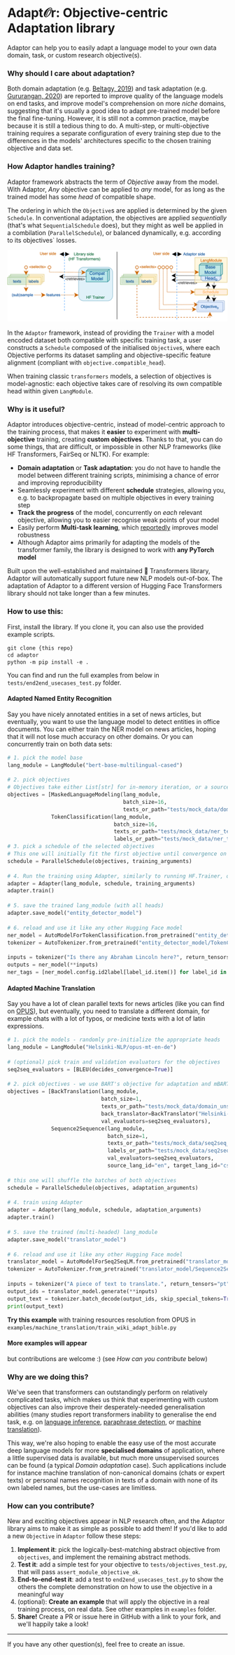 # Adapt𝒪r: Objective-centric Adaptation library

Adaptor can help you to easily adapt a language model to your own data domain, task,
or custom research objective(s).

### Why should I care about adaptation?

Both domain adaptation (e.g. [Beltagy, 2019](https://aclanthology.org/D19-1371/)) 
and task adaptation (e.g. [Gururangan, 2020](https://aclanthology.org/2020.acl-main.740/))
are reported to improve quality of the language models on end tasks, 
and improve model's comprehension on more *niche* domains,
suggesting that it's usually a good idea to adapt pre-trained model before the final fine-tuning. 
However, it is still not a common practice, maybe because it is still a tedious thing to do. A multi-step, 
or multi-objective training requires a separate configuration of every training step due to the differences in the models' 
architectures specific to the chosen training objective and data set.

### How Adaptor handles training?

Adaptor framework abstracts the term of *Objective* away from the model.
With Adaptor, *Any* objective can be applied to *any* model, for as long as the trained model has some *head* of compatible shape.

The ordering in which the `Objective`s are applied is determined by the given `Schedule`.
In conventional adaptation, the objectives are applied *sequentially* (that's what `SequentialSchedule` does), 
but they might as well be applied in a combilation (`ParallelSchedule`), or balanced dynamically, 
e.g. according to its objectives` losses.

![Adaptation scheme](docs/user_flow.png)

In the `Adaptor` framework, instead of providing the `Trainer` with a model encoded dataset both compatible
with specific training task,
a user constructs a `Schedule` composed of the initialised `Objective`s, where each Objective performs its
dataset sampling and objective-specific feature alignment (compliant with `objective.compatible_head`).

When training classic `transformers` models, a selection of objectives is model-agnostic: each objective takes care
of resolving its own compatible head within given `LangModule`. 

### Why is it useful?

Adaptor introduces objective-centric, instead of model-centric approach to the training process, 
that makes it **easier** to experiment with **multi-objective** training, creating **custom objectives**. Thanks to that, you can do some things,
that are difficult, or impossible in other NLP frameworks (like HF Transformers, FairSeq or NLTK). For example:
* **Domain adaptation** or **Task adaptation**: you do not have to handle the model 
between different training scripts, minimising a chance of error and improving reproducibility 
* Seamlessly experiment with different **schedule** strategies, allowing you, e.g. to backpropagate based 
on multiple objectives in every training step
* **Track the progress** of the model, concurrently on *each* relevant objective, allowing you to easier 
recognise weak points of your model
* Easily perform **Multi-task learning**, which [reportedly](https://direct.mit.edu/tacl/article/doi/10.1162/tacl_a_00335/96483/An-Empirical-Study-on-Robustness-to-Spurious) 
improves model robustness
* Although Adaptor aims primarily for adapting the models of the transformer family, the library is designed to
work with **any PyTorch model** 

Built upon the well-established and maintained 🤗 Transformers library, Adaptor will automatically support 
future new NLP models out-of-box. The adaptation of Adaptor to a different version of Hugging Face Transformers library 
should not take longer than a few minutes.

### How to use this:

First, install the library. If you clone it, you can also use the provided example scripts.
```shell
git clone {this repo}
cd adaptor
python -m pip install -e .
```

You can find and run the full examples from below in `tests/end2end_usecases_test.py` folder.

#### Adapted Named Entity Recognition

Say you have nicely annotated entities in a set of news articles, but eventually, you want to use the language model
to detect entities in office documents. You can either train the NER model on news articles, hoping that
it will not lose much accuracy on other domains. Or you can concurrently train on both data sets:

```python
# 1. pick the model base
lang_module = LangModule("bert-base-multilingual-cased")

# 2. pick objectives
# Objectives take either List[str] for in-memory iteration, or a source file path for streamed iteration
objectives = [MaskedLanguageModeling(lang_module,
                                     batch_size=16,
                                     texts_or_path="tests/mock_data/domain_unsup.txt"),
              TokenClassification(lang_module,
                                  batch_size=16,
                                  texts_or_path="tests/mock_data/ner_texts_sup.txt",
                                  labels_or_path="tests/mock_data/ner_texts_sup_labels.txt")]
# 3. pick a schedule of the selected objectives
# This one will initially fit the first objective until convergence on its eval set, then fits the second one 
schedule = ParallelSchedule(objectives, training_arguments)

# 4. Run the training using Adapter, similarly to running HF.Trainer, only adding `schedule`
adapter = Adapter(lang_module, schedule, training_arguments)
adapter.train()

# 5. save the trained lang_module (with all heads)
adapter.save_model("entity_detector_model")

# 6. reload and use it like any other Hugging Face model
ner_model = AutoModelForTokenClassification.from_pretrained("entity_detector_model/TokenClassification")
tokenizer = AutoTokenizer.from_pretrained("entity_detector_model/TokenClassification")

inputs = tokenizer("Is there any Abraham Lincoln here?", return_tensors="pt")
outputs = ner_model(**inputs)
ner_tags = [ner_model.config.id2label[label_id.item()] for label_id in outputs.logits[0].argmax(-1)]
```

#### Adapted Machine Translation

Say you have a lot of clean parallel texts for news articles (like you can find on [OPUS](https://opus.nlpl.eu/)),
but eventually, you need to translate a different domain, for example chats with a lot of typos, 
or medicine texts with a lot of latin expressions.

```python
# 1. pick the models - randomly pre-initialize the appropriate heads
lang_module = LangModule("Helsinki-NLP/opus-mt-en-de")

# (optional) pick train and validation evaluators for the objectives
seq2seq_evaluators = [BLEU(decides_convergence=True)]

# 2. pick objectives - we use BART's objective for adaptation and mBART's seq2seq objective for fine-tuning
objectives = [BackTranslation(lang_module,
                              batch_size=1,
                              texts_or_path="tests/mock_data/domain_unsup.txt",
                              back_translator=BackTranslator("Helsinki-NLP/opus-mt-de-en"),
                              val_evaluators=seq2seq_evaluators),
              Sequence2Sequence(lang_module, 
                                batch_size=1,
                                texts_or_path="tests/mock_data/seq2seq_sources.txt",
                                labels_or_path="tests/mock_data/seq2seq_targets.txt",
                                val_evaluators=seq2seq_evaluators,
                                source_lang_id="en", target_lang_id="cs")]

# this one will shuffle the batches of both objectives
schedule = ParallelSchedule(objectives, adaptation_arguments)

# 4. train using Adapter
adapter = Adapter(lang_module, schedule, adaptation_arguments)
adapter.train()

# 5. save the trained (multi-headed) lang_module
adapter.save_model("translator_model")

# 6. reload and use it like any other Hugging Face model
translator_model = AutoModelForSeq2SeqLM.from_pretrained("translator_model/Sequence2Sequence")
tokenizer = AutoTokenizer.from_pretrained("translator_model/Sequence2Sequence")

inputs = tokenizer("A piece of text to translate.", return_tensors="pt")
output_ids = translator_model.generate(**inputs)
output_text = tokenizer.batch_decode(output_ids, skip_special_tokens=True)
print(output_text)
```
**Try this example** with training resources resolution from OPUS in `examples/machine_translation/train_wiki_adapt_bible.py`

#### More examples will appear

but contributions are welcome :) (see *How can you contribute* below)

### Why are we doing this?

We've seen that transformers can outstandingly perform on relatively complicated tasks, which makes us 
think that experimenting with custom objectives can also improve their desperately-needed
generalisation abilities (many studies report transformers inability to generalise the end task, e.g. on 
[language inference](https://aclanthology.org/P19-1334/), 
[paraphrase detection](https://aclanthology.org/N19-1131/), or
[machine translation](https://aclanthology.org/2021.scil-1.3/)).

This way, we're also hoping to enable the easy use of the most accurate deep language models for more
**specialised domains** of application, where a little supervised data is available, but
much more unsupervised sources can be found (a typical *Domain adaptation* case).
Such applications include for instance machine translation of non-canonical domains (chats or expert texts) or personal names recognition in texts of a domain with none of its own labeled names, but the use-cases are limitless.

### How can you contribute?

New and exciting objectives appear in NLP research often, and the Adaptor library aims to make it as simple as possible to add them! If you'd like to add a new `Objective` in `Adaptor` follow these steps:

1. **Implement it**: pick the logically-best-matching abstract objective from `objectives`,
and implement the remaining abstract methods.
2. **Test it**: add a simple test for your objective to `tests/objectives_test.py`, 
that will pass `assert_module_objective_ok`.
3. **End-to-end-test it**: add a test to `end2end_usecases_test.py` to show the others the complete 
demonstration on how to use the objective in a meaningful way
4. (optional): **Create an example** that will apply the objective in a real training process, on real data. 
See other examples in `examples` folder.
5. **Share!** Create a PR or issue here in GitHub with a link to your fork, and we'll happily take a look!

-------
If you have any other question(s), feel free to create an issue.
